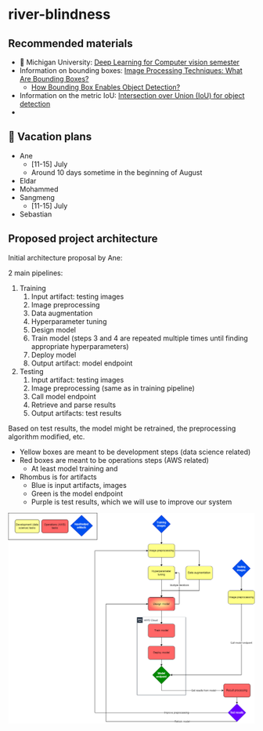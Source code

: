 # river-blindness

## Recommended materials

* 🚨 Michigan University: [Deep Learning for Computer vision semester](https://www.youtube.com/playlist?list=PL5-TkQAfAZFbzxjBHtzdVCWE0Zbhomg7r)
* Information on bounding boxes: [Image Processing Techniques: What Are Bounding Boxes?](https://keymakr.com/blog/what-are-bounding-boxes/)
  * [How Bounding Box Enables Object Detection?](https://medium.com/tech-break/how-bounding-box-enables-object-detection-999b3059974e)
* Information on the metric IoU: [Intersection over Union (IoU) for object detection](https://pyimagesearch.com/2016/11/07/intersection-over-union-iou-for-object-detection/)
* 

## 🌴 Vacation plans

* Ane
  * [11-15] July
  * Around 10 days sometime in the beginning of August
* Eldar
* Mohammed
* Sangmeng
  * [11-15] July
* Sebastian


## Proposed project architecture

Initial architecture proposal by Ane:

2 main pipelines:

1. Training
   1. Input artifact: testing images
   2. Image preprocessing
   3. Data augmentation
   4. Hyperparameter tuning
   5. Design model
   6. Train model (steps 3 and 4 are repeated multiple times until finding appropriate hyperparameters)
   7. Deploy model
   8. Output artifact: model endpoint
2. Testing
   1. Input artifact: testing images
   2. Image preprocessing (same as in training pipeline)
   3. Call model endpoint
   4. Retrieve and parse results
   5. Output artifacts: test results

Based on test results, the model might be retrained, the preprocessing algorithm modified, etc.

* Yellow boxes are meant to be development steps (data science related)
* Red boxes are meant to be operations steps (AWS related)
  * At least model training and 
* Rhombus is for artifacts
  * Blue is input artifacts, images
  * Green is the model endpoint
  * Purple is test results, which we will use to improve our system

![ ](architecture.png)

